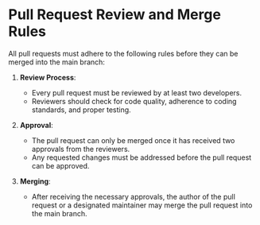 
# Pull Request Review and Merge Rules

All pull requests must adhere to the following rules before they can be merged into the main branch:

1. **Review Process**:
   - Every pull request must be reviewed by at least two developers.
   - Reviewers should check for code quality, adherence to coding standards, and proper testing.

2. **Approval**:
   - The pull request can only be merged once it has received two approvals from the reviewers.
   - Any requested changes must be addressed before the pull request can be approved.

3. **Merging**:
   - After receiving the necessary approvals, the author of the pull request or a designated maintainer may merge the pull request into the main branch.
